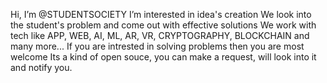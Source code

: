 Hi, I’m @STUDENTSOCIETY
I’m interested in idea's creation
We look into the student's problem and come out with effective solutions 
We work with tech like APP, WEB, AI, ML, AR, VR, CRYPTOGRAPHY, BLOCKCHAIN and many more...
If you are intrested in solving problems then you are most welcome
Its a kind of open souce, you can make a request, will look into it and notify you.
